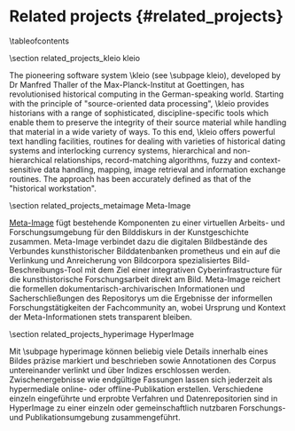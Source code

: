 Related projects    {#related_projects}
================

\tableofcontents

\section related_projects_kleio kleio

The pioneering software system \kleio (see \subpage kleio), developed by Dr Manfred Thaller of the Max-Planck-Institut at Goettingen, has revolutionised historical computing in the German-speaking world. Starting with the principle of "source-oriented data processing", \kleio provides historians with a range of sophisticated, discipline-specific tools which enable them to preserve the integrity of their source material while handling that material in a wide variety of ways. To this end, \kleio offers powerful text handling facilities, routines for dealing with varieties of historical dating systems and interlocking currency systems, hierarchical and non-hierarchical relationships, record-matching algorithms, fuzzy and context-sensitive data handling, mapping, image retrieval and information exchange routines. The approach has been accurately defined as that of the "historical workstation".

\section related_projects_metaimage Meta-Image

[Meta-Image](http://www2.leuphana.de/meta-image) fügt bestehende Komponenten zu einer virtuellen Arbeits- und Forschungsumgebung für den Bilddiskurs in der Kunstgeschichte zusammen. Meta-Image verbindet dazu die digitalen Bildbestände des Verbundes kunsthistorischer Bilddatenbanken prometheus und ein auf die Verlinkung und Anreicherung von Bildcorpora spezialisiertes Bild-Beschreibungs-Tool mit dem Ziel einer integrativen Cyberinfrastructure für die kunsthistorische Forschungsarbeit direkt am Bild. Meta-Image reichert die formellen dokumentarisch-archivarischen Informationen und Sacherschließungen des Repositorys um die Ergebnisse der informellen Forschungstätigkeiten der Fachcommunity an, wobei Ursprung und Kontext der Meta-Informationen stets transparent bleiben.

\section related_projects_hyperimage HyperImage

Mit \subpage hyperimage können beliebig viele Details innerhalb eines Bildes präzise markiert und beschrieben sowie Annotationen des Corpus untereinander verlinkt und über Indizes erschlossen werden. Zwischenergebnisse wie endgültige Fassungen lassen sich jederzeit als hypermediale online- oder offline-Publikation erstellen. Verschiedene einzeln eingeführte und erprobte Verfahren und Datenrepositorien sind in HyperImage zu einer einzeln oder gemeinschaftlich nutzbaren Forschungs- und Publikationsumgebung zusammengeführt.
